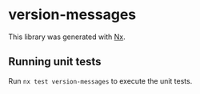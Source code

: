 # version-messages

This library was generated with [Nx](https://nx.dev).

## Running unit tests

Run `nx test version-messages` to execute the unit tests.
